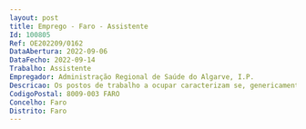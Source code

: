 ```yaml
--- 
layout: post
title: Emprego - Faro - Assistente
Id: 100805
Ref: OE202209/0162
DataAbertura: 2022-09-06
DataFecho: 2022-09-14
Trabalho: Assistente
Empregador: Administração Regional de Saúde do Algarve, I.P.
Descricao: Os postos de trabalho a ocupar caracterizam se, genericamente, pelo desempenho de funções médicas, na correspondente especialidade e, especificamente, pelo disposto nos artigos 7.º B e 11.º do Decreto Lei n.º 177 2009, de 4 de agosto, alterado pelo Decreto Lei n.º 266 D 2012, de 31 de dezembro.
CodigoPostal: 8009-003 FARO
Concelho: Faro
Distrito: Faro
--- 
```

